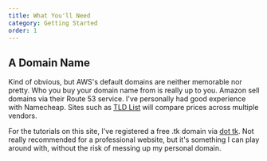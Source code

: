 ```yaml
---
title: What You'll Need
category: Getting Started
order: 1
---
```


## A Domain Name

Kind of obvious, but AWS's default domains are neither memorable nor pretty. Who you buy your domain name from is really up to you. Amazon sell domains via their Route 53 service. I've personally had good experience with Namecheap. Sites such as [TLD List](https://tld-list.com) will compare prices across multiple vendors.

For the tutorials on this site, I've registered a free .tk domain via [dot tk](http://www.dot.tk). Not really recommended for a professional website, but it's something I can play around with, without the risk of messing up my personal domain.

